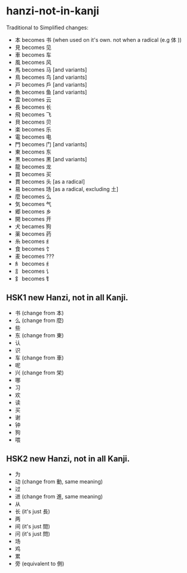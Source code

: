 # hanzi-not-in-kanji

Traditional to Simplified changes:

* 本 becomes 书 (when used on it's own. not when a radical (e.g 体	))
* 見 becomes 见
* 車 becomes 车
* 風 becomes 风
* 馬 becomes 马 [and variants]
* 鳥 becomes 鸟 [and variants]
* 戸 becomes 戶 [and variants]
* 魚 becomes 鱼 [and variants]
* 雲 becomes 云
* 長 becomes 长
* 飛 becomes 飞
* 貝 becomes 贝
* 楽 becomes 乐
* 電 becomes 电
* 門 becomes 门 [and variants]
* 東 becomes 东
* 黒 becomes 黑 [and variants]
* 龍 becomes 龙
* 買 becomes 买
* 貫 becomes 头 [as a radical]
* 易 becomes 场 [as a radical, excluding 土]
* 麼 becomes 么
* 気 becomes 气
* 郷 becomes 乡
* 開 becomes 开
* 犬 becames 狗
* 薬 becomes 药
* 糸 becomes 纟
* 食 becomes 饣
* 麦 becomes ???
* 糹 becomes 纟
* 訁 becomes 讠
* 釒 becomes 钅


## HSK1 new Hanzi, not in all Kanji.

*  书 (change from 本)
*  么 (change from 麼)
*  些
*  东 (change from 東)
*  认
*  识
*  车 (change from 車)
*  呢
*  兴 (change from 栄)
*  哪
*  习
*  欢
*  读
*  买
*  谢
*  钟
*  狗
*  喂

## HSK2 new Hanzi, not in all Kanji.

*  为
*  动 (change from 動, same meaning)
*  过
*  进 (change from 進, same meaning)
*  从
*  长 (it's just 長)
*  两
*  间 (it's just 間)
*  问 (it's just 問)
*  场
*  鸡
*  累
*  旁 (equivalent to 側)
